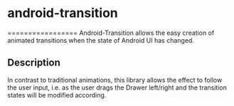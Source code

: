 # android-transition
=================
Android-Transition allows the easy creation of animated transitions when the state of Android UI has changed.

Description
--------
In contrast to traditional animations, this library allows the effect to follow the user input, i.e. as the user drags the Drawer left/right and the transition states will be modified according.
